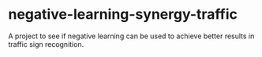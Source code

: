 # negative-learning-synergy-traffic
A project to see if negative learning can be used to achieve better results in traffic sign recognition.
